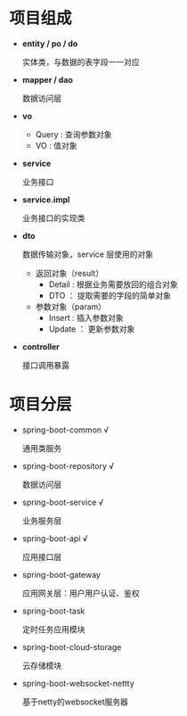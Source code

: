 # 项目组成

* **entity / po / do**

  实体类，与数据的表字段一一对应

* **mapper  /  dao**

  数据访问层

* **vo**

  * Query   :    查询参数对象
  * VO         :    值对象

* **service**

  业务接口

* **service.impl**

  业务接口的实现类

* **dto**

  数据传输对象，service 层使用的对象

  * 返回对象（result）
    * Detail    :     根据业务需要放回的组合对象
    * DTO      ：   提取需要的字段的简单对象
  * 参数对象（param）
    * Insert      :    插入参数对象
    * Update   ： 更新参数对象

* **controller**

  接口调用暴露

  

#  项目分层









* spring-boot-common  √

  通用类服务

* spring-boot-repository  √

  数据访问层

* spring-boot-service  √

  业务服务层

* spring-boot-api  √

  应用接口层

* spring-boot-gateway

  应用网关层：用户用户认证、鉴权

* spring-boot-task

  定时任务应用模块

* spring-boot-cloud-storage

  云存储模块

* spring-boot-websocket-nettty

  基于netty的websocket服务器
